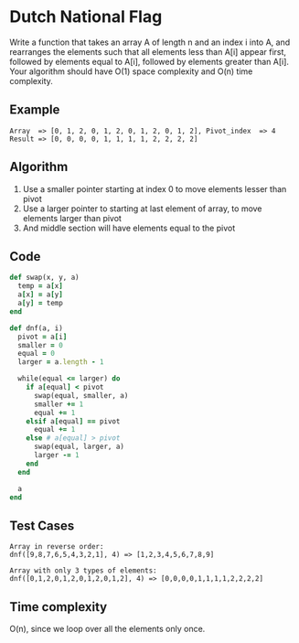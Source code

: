 # Dutch National Flag

Write a function that takes an array A of length n and an index i into A, and rearranges the elements such that all elements less than A[i] appear first, followed by elements equal to A[i], followed by elements greater than A[i]. Your algorithm should have O(1) space complexity and O(n) time complexity.

## Example
```
Array  => [0, 1, 2, 0, 1, 2, 0, 1, 2, 0, 1, 2], Pivot_index  => 4
Result => [0, 0, 0, 0, 1, 1, 1, 1, 2, 2, 2, 2]
```

## Algorithm
1. Use a smaller pointer starting at index 0 to move elements lesser than pivot
2. Use a larger pointer to starting at last element of array, to move elements larger than pivot
3. And middle section will have elements equal to the pivot

## Code
```ruby
def swap(x, y, a)
  temp = a[x]
  a[x] = a[y]
  a[y] = temp
end

def dnf(a, i)
  pivot = a[i]
  smaller = 0
  equal = 0
  larger = a.length - 1

  while(equal <= larger) do
    if a[equal] < pivot
      swap(equal, smaller, a)
      smaller += 1
      equal += 1
    elsif a[equal] == pivot
      equal += 1
    else # a[equal] > pivot
      swap(equal, larger, a)
      larger -= 1
    end
  end

  a
end
```

## Test Cases
```
Array in reverse order:
dnf([9,8,7,6,5,4,3,2,1], 4) => [1,2,3,4,5,6,7,8,9]

Array with only 3 types of elements:
dnf([0,1,2,0,1,2,0,1,2,0,1,2], 4) => [0,0,0,0,1,1,1,1,2,2,2,2]
```

## Time complexity
O(n), since we loop over all the elements only once.
